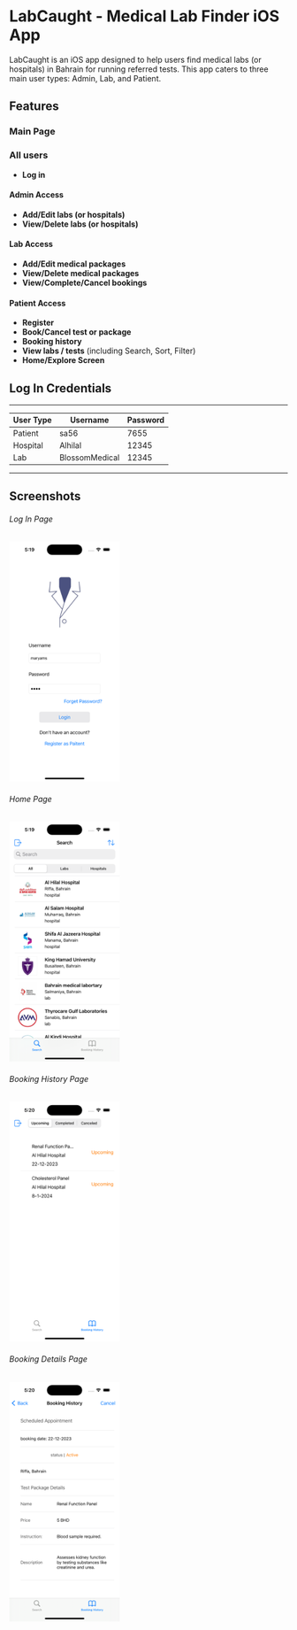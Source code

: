 # LabCaught - Medical Lab Finder iOS App

LabCaught is an iOS app designed to help users find medical labs (or hospitals) in Bahrain for running referred tests. This app caters to three main user types: Admin, Lab, and Patient.

## Features
### Main Page


### All users 
- **Log in**
  
#### Admin Access
- **Add/Edit labs (or hospitals)**
- **View/Delete labs (or hospitals)**

#### Lab Access
- **Add/Edit medical packages**
- **View/Delete medical packages**
- **View/Complete/Cancel bookings**

#### Patient Access
- **Register**
- **Book/Cancel test or package** 
- **Booking history**
- **View labs / tests** (including Search, Sort, Filter)
- **Home/Explore Screen** 

## Log In Credentials

---------------------------------------------
| User Type | Username           | Password |
|-----------|--------------------|----------|
| Patient   | sa56               | 7655     |
| Hospital  | Alhilal            | 12345    |
| Lab       | BlossomMedical     | 12345    |
---------------------------------------------


## Screenshots
###### Log In Page
<img src="images/mainPage.png" alt="Main Page" width="200">

###### Home Page
<img src="images/HomePage.png" alt="Home Page" width="200">

###### Booking History Page
<img src="images/bookingHistory.png" alt="Booking History" width="200">

###### Booking Details Page
<img src="images/bookingDetails.png" alt="Booking Details" width="200">



